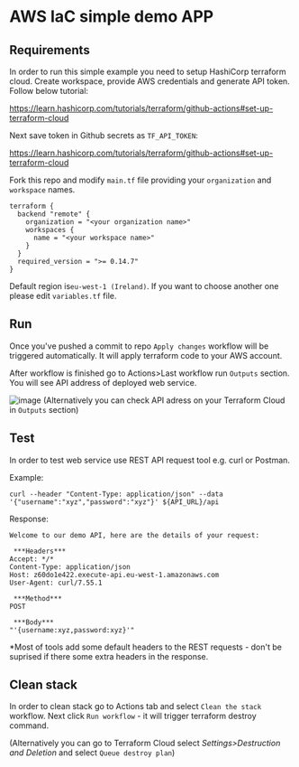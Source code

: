# AWS IaC simple demo APP

## Requirements
In order to run this simple example you need to setup HashiCorp terraform cloud. 
Create workspace, provide AWS credentials and generate API token. Follow below tutorial:

https://learn.hashicorp.com/tutorials/terraform/github-actions#set-up-terraform-cloud

Next save token in Github secrets as `TF_API_TOKEN`:

https://learn.hashicorp.com/tutorials/terraform/github-actions#set-up-terraform-cloud

Fork this repo and modify `main.tf` file providing your `organization` and `workspace` names.

```
terraform {
  backend "remote" {
    organization = "<your organization name>"
    workspaces {
      name = "<your workspace name>"
    }
  }
  required_version = ">= 0.14.7"
}
```

Default region is`eu-west-1 (Ireland)`. If you want to choose another one please edit `variables.tf` file.

## Run 
Once you've pushed a commit to repo `Apply changes` workflow will be triggered automatically. 
It will apply terraform code to your AWS account. 

After workflow is finished go to Actions>Last workflow run `Outputs` section. You will see API address of deployed web service.

![image](https://user-images.githubusercontent.com/26739110/127641214-805f047a-ee95-457f-bad2-a0bbb943cde8.png)
(Alternatively you can check API adress on your Terraform Cloud in `Outputs` section)

## Test
In order to test web service use REST API request tool e.g. curl or Postman.

Example:
```
curl --header "Content-Type: application/json" --data '{"username":"xyz","password":"xyz"}' ${API_URL}/api
```

Response:
```
Welcome to our demo API, here are the details of your request:

 ***Headers***
Accept: */*
Content-Type: application/json
Host: z60do1e422.execute-api.eu-west-1.amazonaws.com
User-Agent: curl/7.55.1

 ***Method***
POST

 ***Body***
"'{username:xyz,password:xyz}'"
```

*Most of tools add some default headers to the REST requests - don't be suprised if there some extra headers in the response.

## Clean stack
In order to clean stack go to Actions tab and select `Clean the stack` workflow. Next click `Run workflow` - it will trigger terraform destroy command. 

(Alternatively you can go to Terraform Cloud select *Settings>Destruction and Deletion* and select `Queue destroy plan`)
